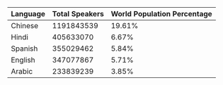 | Language| Total Speakers | World Population Percentage |  
| --- | --- | --- |
| Chinese | 1191843539 | 19.61% |
| Hindi | 405633070 | 6.67% |
| Spanish | 355029462 | 5.84% |
| English | 347077867 | 5.71% |
| Arabic | 233839239 | 3.85% |
